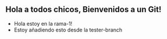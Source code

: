 ## Hola a todos chicos, Bienvenidos a un Git!

- Hola estoy en la rama-1!
- Estoy añadiendo esto desde la tester-branch